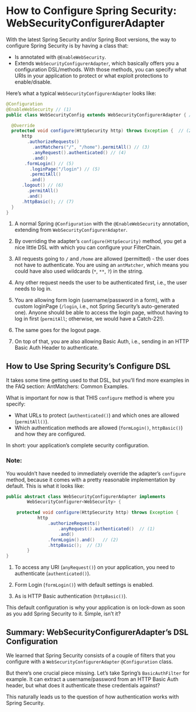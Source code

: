 # How to Configure Spring Security: WebSecurityConfigurerAdapter

With the latest Spring Security and/or Spring Boot versions, the way to configure Spring Security is by having a class that:

- Is annotated with `@EnableWebSecurity`.
- Extends `WebSecurityConfigurerAdapter`, which basically offers you a configuration DSL/methods. With those methods, you can specify what URIs in your application to protect or what exploit protections to enable/disable.

Here’s what a typical `WebSecurityConfigurerAdapter` looks like:

```java
@Configuration
@EnableWebSecurity // (1)
public class WebSecurityConfig extends WebSecurityConfigurerAdapter { // (1)

  @Override
  protected void configure(HttpSecurity http) throws Exception {  // (2)
      http
        .authorizeRequests()
          .antMatchers("/", "/home").permitAll() // (3)
          .anyRequest().authenticated() // (4)
          .and()
       .formLogin() // (5)
         .loginPage("/login") // (5)
         .permitAll()
         .and()
      .logout() // (6)
        .permitAll()
        .and()
      .httpBasic(); // (7)
  }
}
```

1. A normal Spring `@Configuration` with the `@EnableWebSecurity` annotation, extending from `WebSecurityConfigurerAdapter`.

2. By overriding the adapter’s `configure(HttpSecurity)` method, you get a nice little DSL with which you can configure your FilterChain.

3. All requests going to `/` and `/home` are allowed (permitted) - the user does not have to authenticate. You are using an `antMatcher`, which means you could have also used wildcards (`*`, `**`, `?`) in the string.

4. Any other request needs the user to be authenticated first, i.e., the user needs to log in.

5. You are allowing form login (username/password in a form), with a custom loginPage (`/login`, i.e., not Spring Security’s auto-generated one). Anyone should be able to access the login page, without having to log in first (`permitAll`; otherwise, we would have a Catch-22!).

6. The same goes for the logout page.

7. On top of that, you are also allowing Basic Auth, i.e., sending in an HTTP Basic Auth Header to authenticate.

## How to Use Spring Security’s Configure DSL

It takes some time getting used to that DSL, but you’ll find more examples in the FAQ section: AntMatchers: Common Examples.

What is important for now is that THIS `configure` method is where you specify:

- What URLs to protect (`authenticated()`) and which ones are allowed (`permitAll()`).
- Which authentication methods are allowed (`formLogin()`, `httpBasic()`) and how they are configured.

In short: your application’s complete security configuration.

### Note:

You wouldn’t have needed to immediately override the adapter’s `configure` method, because it comes with a pretty reasonable implementation by default. This is what it looks like:

```java
public abstract class WebSecurityConfigurerAdapter implements
		WebSecurityConfigurer<WebSecurity> {

    protected void configure(HttpSecurity http) throws Exception {
            http
                .authorizeRequests()
                    .anyRequest().authenticated()  // (1)
                    .and()
                .formLogin().and()   // (2)
                .httpBasic();  // (3)
        }
}
```

1. To access any URI (`anyRequest()`) on your application, you need to authenticate (`authenticated()`).

2. Form Login (`formLogin()`) with default settings is enabled.

3. As is HTTP Basic authentication (`httpBasic()`).

This default configuration is why your application is on lock-down as soon as you add Spring Security to it. Simple, isn’t it?

## Summary: WebSecurityConfigurerAdapter’s DSL Configuration

We learned that Spring Security consists of a couple of filters that you configure with a `WebSecurityConfigurerAdapter` `@Configuration` class.

But there’s one crucial piece missing. Let’s take Spring’s `BasicAuthFilter` for example. It can extract a username/password from an HTTP Basic Auth header, but what does it authenticate these credentials against?

This naturally leads us to the question of how authentication works with Spring Security.
